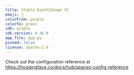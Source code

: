 ```yaml
---
title: Stable Depth2Image V1
emoji: 🦷
colorFrom: purple
colorTo: green
sdk: gradio
sdk_version: 4.36.0
app_file: app.py
pinned: false
license: apache-2.0
---
```


Check out the configuration reference at https://huggingface.co/docs/hub/spaces-config-reference